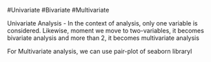 #Univariate
#Bivariate
#Multivariate

Univariate Analysis - In the context of analysis, only one variable is considered. Likewise, moment we move to two-variables, it becomes bivariate analysis and more than 2, it becomes multivariate analysis

For Multivariate analysis, we can use pair-plot of seaborn libraryl